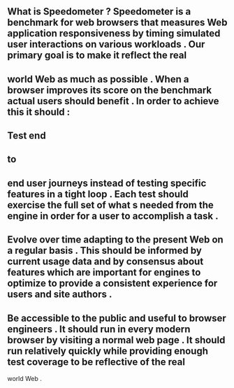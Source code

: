 #
What
is
Speedometer
?
Speedometer
is
a
benchmark
for
web
browsers
that
measures
Web
application
responsiveness
by
timing
simulated
user
interactions
on
various
workloads
.
Our
primary
goal
is
to
make
it
reflect
the
real
-
world
Web
as
much
as
possible
.
When
a
browser
improves
its
score
on
the
benchmark
actual
users
should
benefit
.
In
order
to
achieve
this
it
should
:
-
Test
end
-
to
-
end
user
journeys
instead
of
testing
specific
features
in
a
tight
loop
.
Each
test
should
exercise
the
full
set
of
what
s
needed
from
the
engine
in
order
for
a
user
to
accomplish
a
task
.
-
Evolve
over
time
adapting
to
the
present
Web
on
a
regular
basis
.
This
should
be
informed
by
current
usage
data
and
by
consensus
about
features
which
are
important
for
engines
to
optimize
to
provide
a
consistent
experience
for
users
and
site
authors
.
-
Be
accessible
to
the
public
and
useful
to
browser
engineers
.
It
should
run
in
every
modern
browser
by
visiting
a
normal
web
page
.
It
should
run
relatively
quickly
while
providing
enough
test
coverage
to
be
reflective
of
the
real
-
world
Web
.
